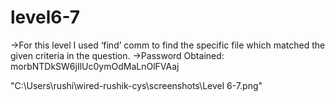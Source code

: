 # level6-7

→For this level I used ‘find’ comm to find the specific file which matched the given criteria in the question.
→Password Obtained: morbNTDkSW6jIlUc0ymOdMaLnOlFVAaj

"C:\Users\rushi\wired-rushik-cys\screenshots\Level 6-7.png"